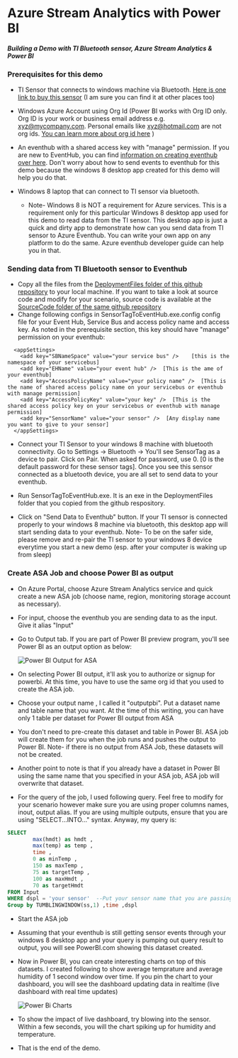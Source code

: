 # Azure Stream Analytics with Power BI 
#### *Building a Demo with TI Bluetooth sensor, Azure Stream Analytics & Power BI* 

### Prerequisites for this demo

* TI Sensor that connects to windows machine via Bluetooth. [Here is one link to buy this sensor](http://www.newark.com/texas-instruments/cc2541dk-sensor/dev-board-cc2541-2-4ghz-bluetooth/dp/55W6125?mckv=stpn1QPcu|pcrid|57087234021|plid|&CMP=KNC-GUSA-GEN-SHOPPING-TEXAS_INSTRUMENTS) (I am sure you can find it at other places too) 

* Windows Azure Account using Org Id (Power BI works with Org ID only. Org ID is your work or business email address e.g. xyz@mycompany.com. Personal emails like xyz@hotmail.com are not org ids. [You can learn more about org id here](https://www.arin.net/resources/request/org.html) )

* An eventhub with a shared access key with "manage" permission. If you are new to EventHub, you can find [information on creating eventhub over here](http://azure.microsoft.com/en-us/documentation/articles/service-bus-event-hubs-csharp-ephcs-getstarted/). Don't worry about how to send events to eventhub for this demo because the windows 8  desktop app created for this demo will help you do that. 

* Windows 8 laptop that can connect to TI sensor via bluetooth. 
  * Note- Windows 8 is NOT a requirement for Azure services. This is a requirement only for this particular Windows 8 desktop app used for this demo to read data from the TI sensor. This desktop app is just a quick and dirty app to demonstrate how can you send data from TI sensor to Azure Eventhub. You can write your own app on any platform to do the same. Azure eventhub developer guide can help you in that.

### Sending data from TI Bluetooth sensor to Eventhub
* Copy all the files from the [DeploymentFiles folder of this github repository](https://github.com/sudheshk/TISensorToEventHub_WindowsForm/tree/master/DeploymentFiles) to your local machine. If you want to take a look at source code and modify for your scenario, source code is available at the [SourceCode folder of the same github repository](https://github.com/sudheshk/TISensorToEventHub_WindowsForm/tree/master/SourceCode)
* Change following configs in SensorTagToEventHub.exe.config config file for your Event Hub, Service Bus and access policy name and access key. As noted in the prerequisite section, this key should have "manage" permission on your eventhub:
```.net
  <appSettings>
    <add key="SBNameSpace" value="your service bus" />    [this is the namespace of your servicebus]
    <add key="EHName" value="your event hub" />  [This is the ame of your eventhub]
    <add key="AccessPolicyName" value="your policy name" />  [This is the name of shared access policy name on your servicebus or eventhub with manage permission]
    <add key="AccessPolicyKey" value="your key" />  [This is the  shared access policy key on your servicebus or eventhub with manage permission]
    <add key="SensorName" value="your sensor" />  [Any display name you want to give to your sensor]
  </appSettings>
```

* Connect your TI Sensor to your windows 8 machine with bluetooth connectivity. Go to Settings -> Bluetooth -> You'll see SensorTag as a device to pair. Click on Pair. When asked for password, use 0. [0 is the default password for these sensor tags]. Once you see this sensor connected as a bluetooth device, you are all set to send data to your eventhub.

* Run SensorTagToEventHub.exe. It is an exe in the DeploymentFiles folder that you copied from the github respository. 

* Click on "Send Data to Eventhub" button. If your TI sensor is connected properly to your windows 8 machine via bluetooth, this desktop app will start sending data to your eventhub. Note- To be on the safer side, please remove and re-pair the TI sensor to your windows 8 device everytime you start a new demo (esp. after your computer is waking up from sleep)

### Create ASA Job and choose Power BI as output
* On Azure Portal, choose Azure Stream Analytics service and quick create a new ASA job (choose name, region, monitoring storage account as necessary). 

* For input, choose the eventhub you are sending data to as the input. Give it alias "Input"

* Go to Output tab. If you are part of Power BI preview program, you'll see Power BI as an output option as below:

  ![Power BI Output for ASA](https://az712634.vo.msecnd.net/asa/v1/images/PowerBIOutput.PNG)

* On selecting Power BI output, it'll ask you to authorize or signup for powerbi. At this time, you have to use the same org id that you used to create the ASA job. 

* Choose your output name , I called it "outputpbi". Put a dataset name and table name that you want. At the time of this writing, you can have only 1 table per dataset for Power BI output from ASA

* You don't need to pre-create this dataset and table in Power BI. ASA job will create them for you when the job runs and pushes the output to Power BI. Note- if there is no output from ASA Job, these datasets will not be created. 

* Another point to note is that if you already have a dataset in Power BI using the same name that you specified in your ASA job, ASA job will overwrite that dataset.

* For the query of the job, I used following query. Feel free to modify for your scenario however make sure you are using proper columns names, inout, output alias. If you are using multiple outputs, ensure that you are using "SELECT...INTO..." syntax. Anyway, my query is:
```sql
SELECT 
        max(hmdt) as hmdt ,
        max(temp) as temp ,
        time ,
        0 as minTemp ,
        150 as maxTemp ,
        75 as targetTemp ,
        100 as maxHmdt ,
        70 as targetHmdt 
FROM Input 
WHERE dspl = 'your sensor'  --Put your sensor name that you are passing through the windows 8 desktop app for sending data to eventhub or just remove the where clause
Group by TUMBLINGWINDOW(ss,1) ,time ,dspl

 ```

* Start the ASA job

* Assuming that your eventhub is still getting sensor events through your windows 8 desktop app and your query is pumping out query result to output, you will see PowerBI.com showing this dataset created.

* Now in Power BI, you can create interesting charts on top of this datasets. I created following to show average temprature and average humidity of 1 second window over time. If you pin the chart to your dashboard, you will see the dashboard updating data in realtime (live dashboard with real time updates)

   ![Power Bi Charts](https://az712634.vo.msecnd.net/asa/v1/images/powerbicharts.PNG)

* To show the impact of live dashboard, try blowing into the sensor. Within a few seconds, you will the chart spiking up for humidity and temperature.  

* That is the end of the demo.   

